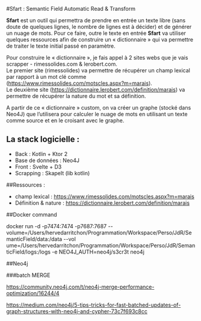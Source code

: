 #Sfart : Semantic Field Automatic Read & Transform

**Sfart** est un outil qui permettra de prendre en entrée un texte libre (sans doute de quelques lignes, le nombre de lignes est à décider) et de générer un nuage de mots.
Pour ce faire, outre le texte en entrée **Sfart** va utiliser quelques ressources afin de construire un « dictionnaire » qui va permettre de traiter le texte initial passé en paramètre.  

Pour construire le « dictionnaire », je fais appel à 2 sites webs que je vais scrapper - rimessolides.com & lerobert.com.  
Le premier site (rimessolides) va permettre de récupérer un champ lexical par rapport à un mot clé comme (https://www.rimessolides.com/motscles.aspx?m=marais).  
Le deuxième site (https://dictionnaire.lerobert.com/definition/marais) va permettre de récupérer la nature du mot et sa définition.

A partir de ce « dictionnaire » custom, on va créer un graphe (stocké dans Neo4J) que l’utilisera pour calculer le nuage de mots en utilisant un texte comme source et en le croisant avec le graphe.

## La stack logicielle :
- Back : Kotlin + Ktor 2
- Base de données : Neo4J
- Front : Svelte + D3
- Scrapping : SkapeIt (lib kotlin)

##Ressources :

- champ lexical : https://www.rimessolides.com/motscles.aspx?m=marais
- Définition & nature : https://dictionnaire.lerobert.com/definition/marais

##Docker command

docker run -d -p7474:7474 -p7687:7687 --volume=/Users/hervedarritchon/Programmation/Workspace/Perso/JdR/SemanticField/data:/data --vol
ume=/Users/hervedarritchon/Programmation/Workspace/Perso/JdR/SemanticField/logs:/logs -e NEO4J_AUTH=neo4j/s3cr3t neo4j

##Neo4j

###batch MERGE

https://community.neo4j.com/t/neo4j-merge-performance-optimization/16244/4

https://medium.com/neo4j/5-tips-tricks-for-fast-batched-updates-of-graph-structures-with-neo4j-and-cypher-73c7f693c8cc